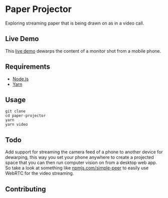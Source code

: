 # Paper Projector
Exploring streaming paper that is being drawn on as in a video call.

## Live Demo
This [live demo](https://seflless.github.io/paper-projector/perspective-tv.html) dewarps the content of a monitor shot from a mobile phone.

## Requirements
 - [Node.js](https://nodejs.org/en/download)
 - [Yarn](https://yarnpkg.com/)

## Usage

```
git clone
cd paper-projector
yarn
yarn video
```

## Todo
Add support for streaming the camera feed of a phone to another device for dewarping, this way you set your phone anywhere to create a 
projected space that you can then run computer vision on from a desktop web app. So take a look at something like
[npmjs.com/simple-peer](https://www.npmjs.com/package/simple-peer) to easily use WebRTC for the video streaming.

## Contributing

